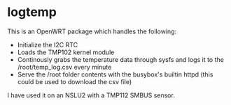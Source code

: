 logtemp
=======

This is an OpenWRT package which handles the following:
 - Initialize the I2C RTC 
 - Loads the TMP102 kernel module
 - Continously grabs the temperature data through sysfs and logs it to the /root/temp_log.csv every minute
 - Serve the /root folder contents with the busybox's builtin httpd (this could be used to download the csv file)
 
I have used it on an NSLU2 with a TMP112 SMBUS sensor. 
